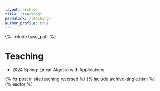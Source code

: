 ```yaml
---
layout: archive
title: "Teaching"
permalink: /teaching/
author_profile: true
---
```


{% include base_path %}

# Teaching

- 2024 Spring: Linear Algebra with Applications

{% for post in site.teaching reversed %}
  {% include archive-single.html %}
{% endfor %}
